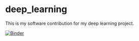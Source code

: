 # deep_learning

This is my software contribution for my deep learning project.

[![Binder](https://mybinder.org/badge_logo.svg)](https://mybinder.org/v2/gh/mkuppel/deep_learning/main?labpath=software_contribution.ipynb)
